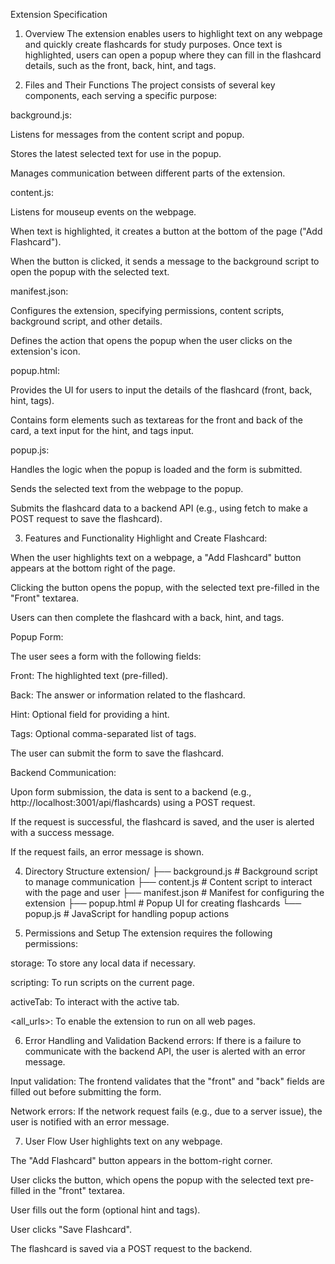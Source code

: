 Extension Specification

1. Overview
   The extension enables users to highlight text on any webpage and quickly create flashcards for study purposes. Once text is highlighted, users can open a popup where they can fill in the flashcard details, such as the front, back, hint, and tags.

2. Files and Their Functions
   The project consists of several key components, each serving a specific purpose:

background.js:

Listens for messages from the content script and popup.

Stores the latest selected text for use in the popup.

Manages communication between different parts of the extension.

content.js:

Listens for mouseup events on the webpage.

When text is highlighted, it creates a button at the bottom of the page ("Add Flashcard").

When the button is clicked, it sends a message to the background script to open the popup with the selected text.

manifest.json:

Configures the extension, specifying permissions, content scripts, background script, and other details.

Defines the action that opens the popup when the user clicks on the extension's icon.

popup.html:

Provides the UI for users to input the details of the flashcard (front, back, hint, tags).

Contains form elements such as textareas for the front and back of the card, a text input for the hint, and tags input.

popup.js:

Handles the logic when the popup is loaded and the form is submitted.

Sends the selected text from the webpage to the popup.

Submits the flashcard data to a backend API (e.g., using fetch to make a POST request to save the flashcard).

3. Features and Functionality
   Highlight and Create Flashcard:

When the user highlights text on a webpage, a "Add Flashcard" button appears at the bottom right of the page.

Clicking the button opens the popup, with the selected text pre-filled in the "Front" textarea.

Users can then complete the flashcard with a back, hint, and tags.

Popup Form:

The user sees a form with the following fields:

Front: The highlighted text (pre-filled).

Back: The answer or information related to the flashcard.

Hint: Optional field for providing a hint.

Tags: Optional comma-separated list of tags.

The user can submit the form to save the flashcard.

Backend Communication:

Upon form submission, the data is sent to a backend (e.g., http://localhost:3001/api/flashcards) using a POST request.

If the request is successful, the flashcard is saved, and the user is alerted with a success message.

If the request fails, an error message is shown.

4. Directory Structure
   extension/
   ├── background.js # Background script to manage communication
   ├── content.js # Content script to interact with the page and user
   ├── manifest.json # Manifest for configuring the extension
   ├── popup.html # Popup UI for creating flashcards
   └── popup.js # JavaScript for handling popup actions

5. Permissions and Setup
   The extension requires the following permissions:

storage: To store any local data if necessary.

scripting: To run scripts on the current page.

activeTab: To interact with the active tab.

<all_urls>: To enable the extension to run on all web pages.

6. Error Handling and Validation
   Backend errors: If there is a failure to communicate with the backend API, the user is alerted with an error message.

Input validation: The frontend validates that the "front" and "back" fields are filled out before submitting the form.

Network errors: If the network request fails (e.g., due to a server issue), the user is notified with an error message.

7. User Flow
   User highlights text on any webpage.

The "Add Flashcard" button appears in the bottom-right corner.

User clicks the button, which opens the popup with the selected text pre-filled in the "front" textarea.

User fills out the form (optional hint and tags).

User clicks "Save Flashcard".

The flashcard is saved via a POST request to the backend.
